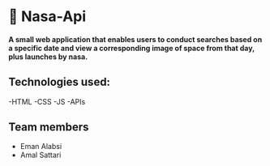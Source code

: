 # 🚀 Nasa-Api

#### A small web application that enables users to conduct searches based on a specific date and view a corresponding image of space from that day, plus launches by nasa.

## Technologies used:

-HTML
-CSS
-JS
-APIs

## Team members

- Eman Alabsi
- Amal Sattari